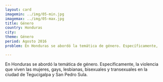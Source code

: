 ```yaml
---
layout: card
imagemin: ../img/05-min.jpg
imagemax: ../img/05-max.jpg
title: Género
country: Honduras
city:
theme: Género
period: Agosto 2016
problem: En Honduras se abordó la temática de género. Específicamente, la violencia que viven las mujeres, gays, lesbianas, bisexuales y transexuales en la ciudad de Tegucigalpa y  San Pedro Sula.

---
```


En Honduras se abordó la temática de género. Específicamente, la violencia que viven las mujeres, gays, lesbianas, bisexuales y transexuales en la ciudad de Tegucigalpa y  San Pedro Sula.
